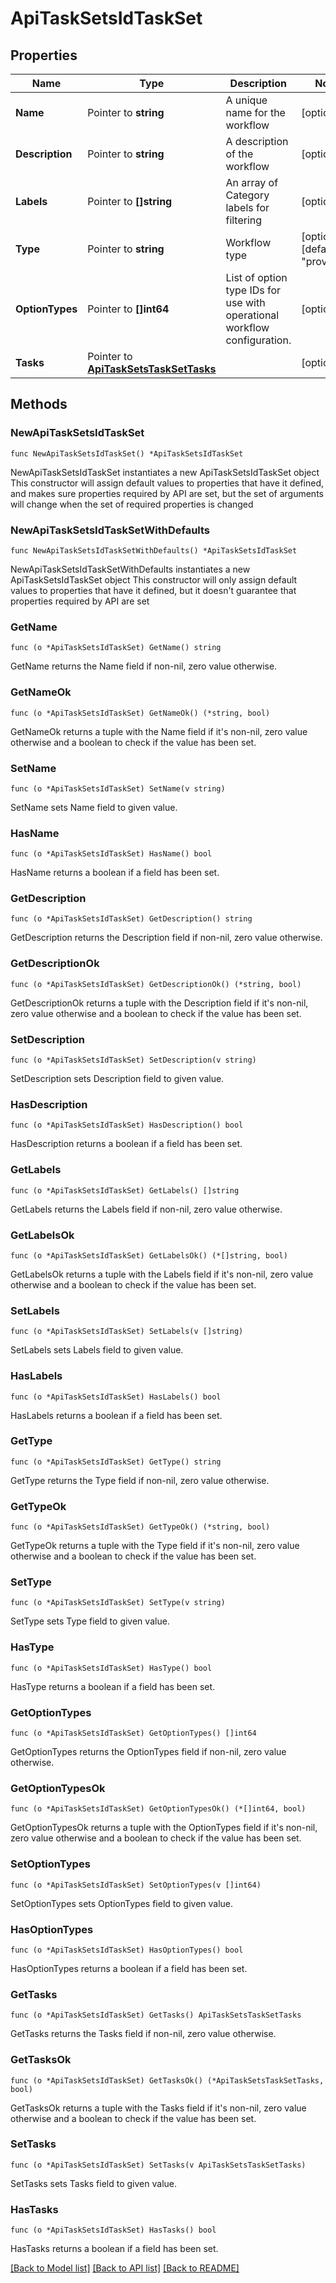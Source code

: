 # ApiTaskSetsIdTaskSet

## Properties

Name | Type | Description | Notes
------------ | ------------- | ------------- | -------------
**Name** | Pointer to **string** | A unique name for the workflow | [optional] 
**Description** | Pointer to **string** | A description of the workflow | [optional] 
**Labels** | Pointer to **[]string** | An array of Category labels for filtering | [optional] 
**Type** | Pointer to **string** | Workflow type | [optional] [default to "provision"]
**OptionTypes** | Pointer to **[]int64** | List of option type IDs for use with operational workflow configuration. | [optional] 
**Tasks** | Pointer to [**ApiTaskSetsTaskSetTasks**](_api_task_sets_taskSet_tasks.md) |  | [optional] 

## Methods

### NewApiTaskSetsIdTaskSet

`func NewApiTaskSetsIdTaskSet() *ApiTaskSetsIdTaskSet`

NewApiTaskSetsIdTaskSet instantiates a new ApiTaskSetsIdTaskSet object
This constructor will assign default values to properties that have it defined,
and makes sure properties required by API are set, but the set of arguments
will change when the set of required properties is changed

### NewApiTaskSetsIdTaskSetWithDefaults

`func NewApiTaskSetsIdTaskSetWithDefaults() *ApiTaskSetsIdTaskSet`

NewApiTaskSetsIdTaskSetWithDefaults instantiates a new ApiTaskSetsIdTaskSet object
This constructor will only assign default values to properties that have it defined,
but it doesn't guarantee that properties required by API are set

### GetName

`func (o *ApiTaskSetsIdTaskSet) GetName() string`

GetName returns the Name field if non-nil, zero value otherwise.

### GetNameOk

`func (o *ApiTaskSetsIdTaskSet) GetNameOk() (*string, bool)`

GetNameOk returns a tuple with the Name field if it's non-nil, zero value otherwise
and a boolean to check if the value has been set.

### SetName

`func (o *ApiTaskSetsIdTaskSet) SetName(v string)`

SetName sets Name field to given value.

### HasName

`func (o *ApiTaskSetsIdTaskSet) HasName() bool`

HasName returns a boolean if a field has been set.

### GetDescription

`func (o *ApiTaskSetsIdTaskSet) GetDescription() string`

GetDescription returns the Description field if non-nil, zero value otherwise.

### GetDescriptionOk

`func (o *ApiTaskSetsIdTaskSet) GetDescriptionOk() (*string, bool)`

GetDescriptionOk returns a tuple with the Description field if it's non-nil, zero value otherwise
and a boolean to check if the value has been set.

### SetDescription

`func (o *ApiTaskSetsIdTaskSet) SetDescription(v string)`

SetDescription sets Description field to given value.

### HasDescription

`func (o *ApiTaskSetsIdTaskSet) HasDescription() bool`

HasDescription returns a boolean if a field has been set.

### GetLabels

`func (o *ApiTaskSetsIdTaskSet) GetLabels() []string`

GetLabels returns the Labels field if non-nil, zero value otherwise.

### GetLabelsOk

`func (o *ApiTaskSetsIdTaskSet) GetLabelsOk() (*[]string, bool)`

GetLabelsOk returns a tuple with the Labels field if it's non-nil, zero value otherwise
and a boolean to check if the value has been set.

### SetLabels

`func (o *ApiTaskSetsIdTaskSet) SetLabels(v []string)`

SetLabels sets Labels field to given value.

### HasLabels

`func (o *ApiTaskSetsIdTaskSet) HasLabels() bool`

HasLabels returns a boolean if a field has been set.

### GetType

`func (o *ApiTaskSetsIdTaskSet) GetType() string`

GetType returns the Type field if non-nil, zero value otherwise.

### GetTypeOk

`func (o *ApiTaskSetsIdTaskSet) GetTypeOk() (*string, bool)`

GetTypeOk returns a tuple with the Type field if it's non-nil, zero value otherwise
and a boolean to check if the value has been set.

### SetType

`func (o *ApiTaskSetsIdTaskSet) SetType(v string)`

SetType sets Type field to given value.

### HasType

`func (o *ApiTaskSetsIdTaskSet) HasType() bool`

HasType returns a boolean if a field has been set.

### GetOptionTypes

`func (o *ApiTaskSetsIdTaskSet) GetOptionTypes() []int64`

GetOptionTypes returns the OptionTypes field if non-nil, zero value otherwise.

### GetOptionTypesOk

`func (o *ApiTaskSetsIdTaskSet) GetOptionTypesOk() (*[]int64, bool)`

GetOptionTypesOk returns a tuple with the OptionTypes field if it's non-nil, zero value otherwise
and a boolean to check if the value has been set.

### SetOptionTypes

`func (o *ApiTaskSetsIdTaskSet) SetOptionTypes(v []int64)`

SetOptionTypes sets OptionTypes field to given value.

### HasOptionTypes

`func (o *ApiTaskSetsIdTaskSet) HasOptionTypes() bool`

HasOptionTypes returns a boolean if a field has been set.

### GetTasks

`func (o *ApiTaskSetsIdTaskSet) GetTasks() ApiTaskSetsTaskSetTasks`

GetTasks returns the Tasks field if non-nil, zero value otherwise.

### GetTasksOk

`func (o *ApiTaskSetsIdTaskSet) GetTasksOk() (*ApiTaskSetsTaskSetTasks, bool)`

GetTasksOk returns a tuple with the Tasks field if it's non-nil, zero value otherwise
and a boolean to check if the value has been set.

### SetTasks

`func (o *ApiTaskSetsIdTaskSet) SetTasks(v ApiTaskSetsTaskSetTasks)`

SetTasks sets Tasks field to given value.

### HasTasks

`func (o *ApiTaskSetsIdTaskSet) HasTasks() bool`

HasTasks returns a boolean if a field has been set.


[[Back to Model list]](../README.md#documentation-for-models) [[Back to API list]](../README.md#documentation-for-api-endpoints) [[Back to README]](../README.md)


